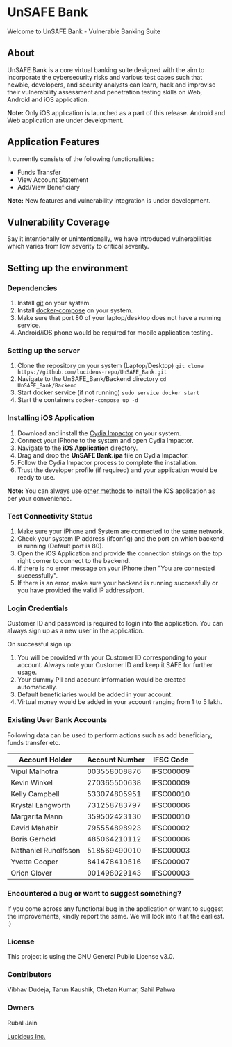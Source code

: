 # UnSAFE Bank

Welcome to UnSAFE Bank - Vulnerable Banking Suite

## About

UnSAFE Bank is a core virtual banking suite designed with the aim to incorporate the cybersecurity risks and various test cases such that newbie, developers, and security analysts can learn, hack and improvise their vulnerability assessment and penetration testing skills on Web, Android and iOS application.

**Note:** Only iOS application is launched as a part of this release. Android and Web application are under development.

## Application Features

It currently consists of the following functionalities:

* Funds Transfer
* View Account Statement
* Add/View Beneficiary

**Note:** New features and vulnerability integration is under development.

## Vulnerability Coverage

Say it intentionally or unintentionally, we have introduced vulnerabilities which varies from low severity to critical severity. 

## Setting up the environment

### Dependencies

1. Install [git](https://www.atlassian.com/git/tutorials/install-git) on your system.
2. Install [docker-compose](https://docs.docker.com/compose/install/) on your system.
3. Make sure that port 80 of your laptop/desktop does not have a running service.
4. Android/iOS phone would be required for mobile application testing.

### Setting up the server

1. Clone the repository on your system (Laptop/Desktop)
`git clone https://github.com/lucideus-repo/UnSAFE_Bank.git`
2. Navigate to the UnSAFE_Bank/Backend directory
`cd UnSAFE_Bank/Backend`
3. Start docker service (if not running)
`sudo service docker start`
4. Start the containers
`docker-compose up -d`

### Installing iOS Application

1. Download and install the [Cydia Impactor](http://www.cydiaimpactor.com/) on your system.
2. Connect your iPhone to the system and open Cydia Impactor.
3. Navigate to the **iOS Application** directory.
4. Drag and drop the **UnSAFE Bank.ipa** file on Cydia Impactor.
5. Follow the Cydia Impactor process to complete the installation.
6. Trust the developer profile (if required) and your application would be ready to use.

**Note:** You can always use [other methods](https://mobile-security.gitbook.io/mobile-security-testing-guide/ios-testing-guide/0x06b-basic-security-testing#installing-apps) to install the iOS application as per your convenience.

### Test Connectivity Status

1. Make sure your iPhone and System are connected to the same network.
2. Check your system IP address (ifconfig) and the port on which backend is running (Default port is 80).
3. Open the iOS Application and provide the connection strings on the top right corner to connect to the backend.
4. If there is no error message on your iPhone then "You are connected successfully".
5. If there is an error, make sure your backend is running successfully or you have provided the valid IP address/port.

### Login Credentials

Customer ID and password is required to login into the application. You can always sign up as a new user in the application.

On successful sign up:

1. You will be provided with your Customer ID corresponding to your account. Always note your Customer ID and keep it SAFE for further usage.
2. Your dummy PII and account information would be created automatically.
3. Default beneficiaries would be added in your account.
4. Virtual money would be added in your account ranging from 1 to 5 lakh.

### Existing User Bank Accounts

Following data can be used to perform actions such as add beneficiary, funds transfer etc.

| Account Holder | Account Number | IFSC Code |
| -------------- | -------------- | --------- |
| Vipul Malhotra | 003558008876 | IFSC00009 |
| Kevin Winkel | 270365500638 | IFSC00009 |
| Kelly Campbell | 533074805951 | IFSC00010 |
| Krystal Langworth | 731258783797 | IFSC00006 |
| Margarita Mann | 359502423130 | IFSC00010 |
| David Mahabir | 795554898923 | IFSC00002 |
| Boris Gerhold | 485064210112 | IFSC00006 |
| Nathaniel Runolfsson | 518569490010 | IFSC00003 |
| Yvette Cooper | 841478410516 | IFSC00007 |
| Orion Glover | 001498029143 | IFSC00003 |

### Encountered a bug or want to suggest something?

If you come across any functional bug in the application or want to suggest the improvements, kindly report the same. We will look into it at the earliest. :)

### License

This project is using the GNU General Public License v3.0.

### Contributors

Vibhav Dudeja, Tarun Kaushik, Chetan Kumar, Sahil Pahwa

### Owners

Rubal Jain

[Lucideus Inc.](https://www.lucideus.com)
